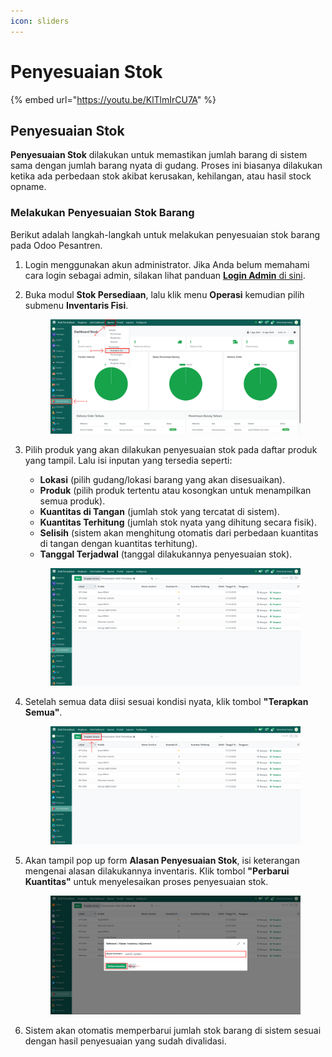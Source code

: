 ```yaml
---
icon: sliders
---
```


# Penyesuaian Stok

{% embed url="https://youtu.be/KlTlmIrCU7A" %}

## Penyesuaian Stok

**Penyesuaian Stok** dilakukan untuk memastikan jumlah barang di sistem sama dengan jumlah barang nyata di gudang. Proses ini biasanya dilakukan ketika ada perbedaan stok akibat kerusakan, kehilangan, atau hasil stock opname.

### Melakukan Penyesuaian Stok Barang

Berikut adalah langkah-langkah untuk melakukan penyesuaian stok barang pada Odoo Pesantren.

1. Login menggunakan akun administrator. Jika Anda belum memahami cara login sebagai admin, silakan lihat panduan [**Login Admin** di sini](../../panduan-login/login-admin.md).
2.  Buka modul **Stok Persediaan**, lalu klik menu **Operasi** kemudian pilih submenu **Inventaris Fisi**.

    <figure><img src="../../.gitbook/assets/images-519.png" alt=""><figcaption></figcaption></figure>


3.  Pilih produk yang akan dilakukan penyesuaian stok pada daftar produk yang tampil. Lalu isi inputan yang tersedia seperti:

    * **Lokasi** (pilih gudang/lokasi barang yang akan disesuaikan).
    * **Produk** (pilih produk tertentu atau kosongkan untuk menampilkan semua produk).
    * **Kuantitas di Tangan** (jumlah stok yang tercatat di sistem).
    * **Kuantitas Terhitung** (jumlah stok nyata yang dihitung secara fisik).
    * **Selisih** (sistem akan menghitung otomatis dari perbedaan kuantitas di tangan dengan kuantitas terhitung).
    * **Tanggal Terjadwal** (tanggal dilakukannya penyesuaian stok).

    <figure><img src="../../.gitbook/assets/images-520.png" alt=""><figcaption></figcaption></figure>


4.  Setelah semua data diisi sesuai kondisi nyata, klik tombol **"Terapkan Semua"**.

    <figure><img src="../../.gitbook/assets/images-521 (1).png" alt=""><figcaption></figcaption></figure>


5.  Akan tampil pop up form **Alasan Penyesuaian Stok**, isi keterangan mengenai alasan dilakukannya inventaris. Klik tombol **"Perbarui Kuantitas"** untuk menyelesaikan proses penyesuaian stok.

    <figure><img src="../../.gitbook/assets/images-522.png" alt=""><figcaption></figcaption></figure>


6. Sistem akan otomatis memperbarui jumlah stok barang di sistem sesuai dengan hasil penyesuaian yang sudah divalidasi.
